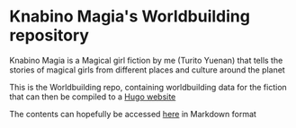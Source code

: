# Knabino Magia's Worldbuilding repository

Knabino Magia is a Magical girl fiction by me (Turito Yuenan) that tells the stories of magical girls from different places and culture around the planet

This is the Worldbuilding repo, containing worldbuilding data for the fiction that can then be compiled to a [Hugo website](https://turitoyuenan.github.io/knabino-magia)

The contents can hopefully be accessed [here](content) in Markdown format
